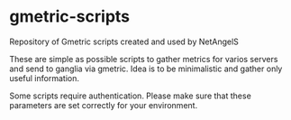 gmetric-scripts
===============

Repository of Gmetric scripts created and used by NetAngelS

These are simple as possible scripts to gather metrics for varios servers and send to ganglia via gmetric.
Idea is to be minimalistic and gather only useful information.

Some scripts require authentication.
Please make sure that these parameters are set correctly for your environment.
